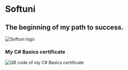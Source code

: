 # Softuni
## The beginning of my path to success.

![Softuni logo](https://upload.wikimedia.org/wikipedia/commons/7/76/Logo_Software_University_%28SoftUni%29_-_blue.png)

### My C# Basics certificate 
![QR code of my C# Basics certificate](C:\Users\dnedk\Downloads\qrcode_softuni.bg)
